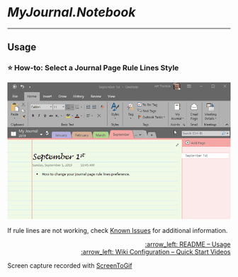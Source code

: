 # *MyJournal.Notebook*

---

## Usage

### :star: How-to: Select a Journal Page Rule Lines Style

![screenshot](usage/select-page-rule-lines-format.gif)

If rule lines are not working, check [Known Issues](./known-issues.md#rule-lines) for additional information.

<p align="right">
  <a href="https://github.com/atrenton/MyJournal.Notebook/blob/master/README.md#usage">:arrow_left: README &ndash; Usage</a><br>
  <a href="https://github.com/atrenton/MyJournal.Notebook/wiki/Configuration#movie_camera-quick-start-videos">:arrow_left: Wiki Configuration &ndash; Quick Start Videos</a>
</p>

Screen capture recorded with [ScreenToGif](https://www.screentogif.com/)